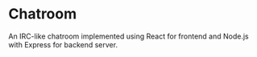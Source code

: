 # Chatroom
An IRC-like chatroom implemented using React for frontend and Node.js with Express for backend server.
